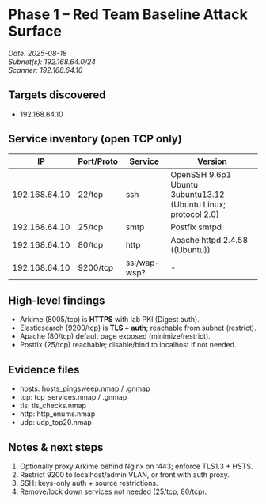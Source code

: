 # Phase 1 – Red Team Baseline Attack Surface
_Date: 2025-08-18_  
_Subnet(s): 192.168.64.0/24_  
_Scanner: 192.168.64.10_  

## Targets discovered
- 192.168.64.10

## Service inventory (open TCP only)
| IP | Port/Proto | Service | Version |
|---|---|---|---|
| 192.168.64.10 | 22/tcp | ssh | OpenSSH 9.6p1 Ubuntu 3ubuntu13.12 (Ubuntu Linux; protocol 2.0) |
| 192.168.64.10 | 25/tcp | smtp | Postfix smtpd |
| 192.168.64.10 | 80/tcp | http | Apache httpd 2.4.58 ((Ubuntu)) |
| 192.168.64.10 | 9200/tcp | ssl/wap-wsp? | - |

## High-level findings
- Arkime (8005/tcp) is **HTTPS** with lab PKI (Digest auth).
- Elasticsearch (9200/tcp) is **TLS + auth**; reachable from subnet (restrict).
- Apache (80/tcp) default page exposed (minimize/restrict).
- Postfix (25/tcp) reachable; disable/bind to localhost if not needed.

## Evidence files
- hosts: hosts_pingsweep.nmap / .gnmap
- tcp: tcp_services.nmap / .gnmap
- tls: tls_checks.nmap
- http: http_enums.nmap
- udp: udp_top20.nmap

## Notes & next steps
1. Optionally proxy Arkime behind Nginx on :443; enforce TLS1.3 + HSTS.
2. Restrict 9200 to localhost/admin VLAN, or front with auth proxy.
3. SSH: keys-only auth + source restrictions.
4. Remove/lock down services not needed (25/tcp, 80/tcp).
